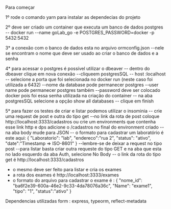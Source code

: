Para começar 

1º rode o comando yarn para instalar as dependecias do projeto 

2º  deve ser criado um container que executa um banco de dados postgres 
-- docker run --name goLab_go -e POSTGRES_PASSWORD=docker -p 5432:5432

3* a conexão com o banco de dados esta no arquivo ormconfig.json
--nele se encontram o nome que deve ser usado ao criar o banco de dados e a senha

4* para acessar o postgres é possível utilizar o dbeaver
-- dentro do dbeaver clique em nova conexão
--cliqueem postgresSQL
-- host :localhost
-- selecione a porta que foi selecionada no docker run (neste caso foi utilizada a 6432)
--nome da database pode permanecer postgres
--user name pode permanecer postgres também
--password deve ser colocado docker pois foi essa senha utilizada na criação do container
-- na aba postgresSQL selecione a opção show all databases
-- clique em finish

5* para fazer os testes de criar e listar podemos utilizar o insominia
-- crie uma request de post e outra do tipo get
--no link da rota de post coloque http://localhost:3333/cadastros ou crie um environments que contenha esse link http e dps adicione o /cadastros no final do environment criado
--  na aba body mude para JSON
-- o formato para cadastrar um laboratório é este aqui:
    {
	"Laboratorio": "lab",
	"endereco":"rua 2",
	"status": "ativo",
	"date":"Timestamp => ISO-8601"
}
--lembre-se de deixar a request no tipo post
--para listar  basta criar outra requeste do tipo GET e na aba que esta no lado esquerdo da aba Auth, selecione No Body
-- o link da rota do tipo get é http://localhost:3333/cadastros 

* o mesmo deve ser feito para listar e cria os exames
* a rota dos exames é http://localhost:3333/exames 
* o formato do arquivo para cadastrar o exame é :
{
	"nome_id": "ba6f2e39-600a-46e2-9c33-4da78076a36c",
	"Name": "exame1",
	"tipo": "1",
	"status":"ativo"
}

Dependencias utilizadas form : express, typeorm, reflect-metadata